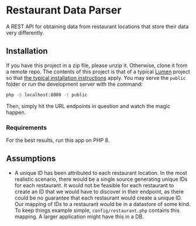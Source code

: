 # Restaurant Data Parser

A REST API for obtaining data from restaurant locations that store their data very differently.

## Installation

If you have this project in a zip file, please unzip it. Otherwise, clone it from a remote repo. The contents of this project is that of
a typical [Lumen](https://lumen.laravel.com/) project so that [the typical installation instructions](https://lumen.laravel.com/docs/8.x/installation) apply.
You may serve the `public` folder or run the development server with the command:

```bash
php -S localhost:8000 -t public
```

Then, simply hit the URL endpoints in question and watch the magic happen.

### Requirements

For the best results, run this app on PHP 8.

## Assumptions

* A unique ID has been attributed to each restaurant location. In the most realistic scenario, there would be a single source generating unique IDs
  for each restaurant. It would not be feasible for each restaurant to create an ID that we would have to discover in their endpoint, as there
  could be no guarantee that each restaurant would create a unique ID. Our mapping of IDs to a restaurant would be in a datastore of some kind.
  To keep things example simple, `config/restaurant.php` contains this mapping. A larger application might have this in a DB.
